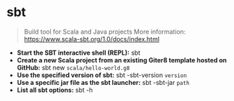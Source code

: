 # sbt
> Build tool for Scala and Java projects
> More information: <https://www.scala-sbt.org/1.0/docs/index.html>
- **Start the SBT interactive shell (REPL):**
sbt
- **Create a new Scala project from an existing Giter8 template hosted on GitHub:**
sbt new `scala/hello-world.g8`
- **Use the specified version of sbt:**
sbt -sbt-version `version`
- **Use a specific jar file as the sbt launcher:**
sbt -sbt-jar `path`
- **List all sbt options:**
sbt -h
